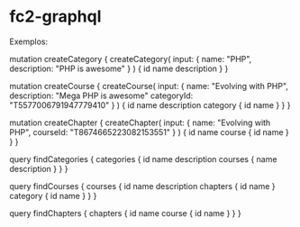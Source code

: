 # fc2-graphql

Exemplos:

mutation createCategory {
  createCategory(
    input: {
      name: "PHP",
      description: "PHP is awesome"
    }
  ) {
    id
    name
    description
  }
}

mutation createCourse {
  createCourse(
    input: {
      name: "Evolving with PHP",
      description: "Mega PHP is awesome"
      categoryId: "T5577006791947779410"
    }
  ) {
    id
    name
    description
    category {
      id
      name
    }
  }
}

mutation createChapter {
  createChapter(
    input: {
      name: "Evolving with PHP",
      courseId: "T8674665223082153551"
    }
  ) {
    id
    name
    course {
      id
      name
    }
  }
}

query findCategories {
  categories {
    id
    name
    description
    courses {
      name
      description
    }
  }
}

query findCourses {
  courses {
    id
    name
    description
    chapters {
      id
      name
    }
    category {
      id
      name
    }
  }
}

query findChapters {
  chapters {
    id
    name
    course {
      id
      name
    }
  }
}

